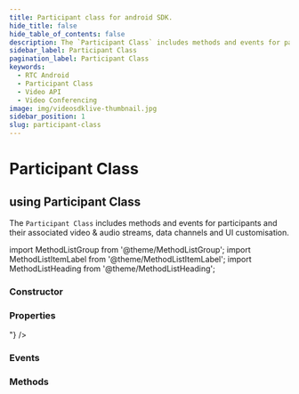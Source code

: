 ```yaml
---
title: Participant class for android SDK.
hide_title: false
hide_table_of_contents: false
description: The `Participant Class` includes methods and events for participants and their associated video & audio streams, data channels and UI customisation.
sidebar_label: Participant Class
pagination_label: Participant Class
keywords:
  - RTC Android
  - Participant Class
  - Video API
  - Video Conferencing
image: img/videosdklive-thumbnail.jpg
sidebar_position: 1
slug: participant-class
---
```


# Participant Class

## using Participant Class

The `Participant Class` includes methods and events for participants and their associated video & audio streams, data channels and UI customisation.

import MethodListGroup from '@theme/MethodListGroup';
import MethodListItemLabel from '@theme/MethodListItemLabel';
import MethodListHeading from '@theme/MethodListHeading';

### Constructor

<MethodListGroup>
  <MethodListItemLabel name="__constructor"  >
    <MethodListGroup>
      <MethodListHeading heading="Constructors" />
      <MethodListItemLabel name="Participant(JSONObject peer)"  type={"void"} />
      <MethodListItemLabel name="Participant(String id, String displayName, boolean isLocal)"  type={"void"} />
    </MethodListGroup>
  </MethodListItemLabel>
</MethodListGroup>

### Properties

<MethodListGroup>
  <MethodListItemLabel name="__properties"  >
    <MethodListGroup>
      <MethodListHeading heading="Properties" />
      <MethodListItemLabel name="getId()"  type={"String"} />
      <MethodListItemLabel name="getDisplayName()"  type={"String"} />
      <MethodListItemLabel name="getQuality()"  type={"String"} />
      <MethodListItemLabel name="isLocal()"  type={"boolean"} />
      <MethodListItemLabel name="getStreams()"  type={"Map<String, Stream>"} />
    </MethodListGroup>
  </MethodListItemLabel>
</MethodListGroup>

### Events

<MethodListGroup>
  <MethodListItemLabel name="__events" >
    <MethodListGroup>
      <MethodListHeading heading="Events" />
      <MethodListItemLabel name="addEventListener(MeetingEventListener listener)"  type={"void"} />
      <MethodListItemLabel name="removeEventListener(MeetingEventListener listener)"  type={"void"} />
      <MethodListItemLabel name="removeAllListeners()"  type={"void"} />
    </MethodListGroup>
  </MethodListItemLabel>
</MethodListGroup>

### Methods

<MethodListGroup>
  <MethodListItemLabel name="__methods" >
    <MethodListGroup>
      <MethodListHeading heading="Methods" />
      <MethodListItemLabel name="enableMic()"  type={"void"} />
      <MethodListItemLabel name="disableMic()"  type={"void"} />
      <MethodListItemLabel name="disableWebcam()"  type={"void"} />
      <MethodListItemLabel name="setQuality(String quality)"  type={"void"} />
    </MethodListGroup>
  </MethodListItemLabel>
</MethodListGroup>
